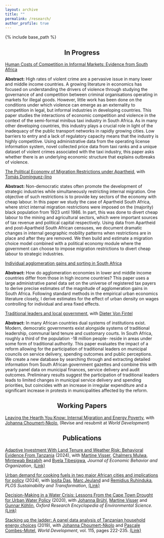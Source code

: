 ```yaml
---
layout: archive
title: ""
permalink: /research/
author_profile: true
---
```


{% include base_path %}

<h2 align="center"> In Progress</h2>

<ins>Human Costs of Competition in Informal Markets: Evidence from South Africa</ins>

**Abstract:** High rates of violent crime are a pervasive issue in many lower and middle income countries. A growing literature in economics has focused on understanding the drivers of violence through studying the governance of and competition between criminal organisations operating in markets for illegal goods. However, little work has been done on the conditions under which violence can emerge as an externality to competition in legal, but informal industries in developing countries. This paper studies the interactions of economic competition and violence in the context of the semi-formal minibus taxi industry in South Africa. As in many other developing countries, this industry plays a crucial role in light of the inadequacy of the public transport networks in rapidly growing cities. Low barriers to entry and a lack of regulatory capacity means that the industry is highly competitive. Using administrative data from the operating license information system, novel collected price data from taxi ranks and a unique dataset of violent crimes associated with the taxi industry, this paper asks whether there is an underlying economic structure that explains outbreaks of violence.  

<ins>The Political Economy of Migration Restrictions under Apartheid</ins>, with [Tomás Domínguez-Iino](https://www.tomasdomingueziino.com/) 

**Abstract:** Non-democratic states often promote the development of strategic industries while simultaneously restricting internal migration. One objective of such restrictions is to provide key sectors of the economy with cheap labour. In this paper we study the case of Apartheid South Africa, where strict internal migration restrictions were imposed on the (majority) black population from 1923 until 1986. In part, this was done to divert cheap labour to the mining and agricultural sectors, which were important sources of tax revenue and political capital respectively. Using data from Apartheid and post-Apartheid South African censuses, we document dramatic changes in internal geographic mobility patterns when restrictions are in place and after they are removed. We then build and estimate a migration choice model combined with a political economy module where the government can choose to impose migration restrictions to divert cheap labour to strategic industries.

<ins>Individual agglomeration gains and sorting in South Africa</ins>

**Abstract:** How do agglomeration economies in lower and middle income countries differ from those in high income countries? This paper uses a large administrative panel data set on the universe of registered tax payers to derive precise estimates of the magnitude of agglomeration gains in South Africa. Following standard methods in the empirical urban economics literature closely, I derive estimates for the effect of urban density on wages controlling for individual and area fixed effects. 

<ins>Traditional leaders and local government</ins>, with [Dieter Von Fintel](https://www.ekon.sun.ac.za/dvf)

**Abstract:** In many African countries dual systems of institutions exist. Modern, democratic governments exist alongside systems of traditional leadership, communal land tenure and customary courts. In South Africa, roughly a third of the population -18 million people- reside in areas under some form of traditional authority. This paper evaluates the impact of a reform allowing for the participation of traditional leaders on municipal councils on service delivery, spending outcomes and public perceptions. We create a new database by searching through and extracting detailed information from South African government gazettes and combine this with yearly panel data on municipal finances, service delivery and audit outcomes. Preliminary results suggest the participation of traditional leaders leads to limited changes in municipal service delivery and spending priorities, but coincides with an increase in irregular expenditure and a significant increase in protests in municipalities affected by the reform.  


<h2 align="center"> Working Papers</h2>



<ins>Leaving the Hearth You Know: Internal Migration and Energy Poverty</ins>, with [Johanna Choumert-Nkolo](https://sites.google.com/site/johannachoumertnkolo/home), (Revise and resubmit at *World Development*)



<h2 align="center">Publications</h2>

<ins>Adaptive Investment With Land Tenure and Weather Risk: Behavioral Evidence From Tanzania</ins> (2024), with [Martine Visser](http://www.economics.uct.ac.za/eco/Academic-Staff), [Chalmers Mulwa](https://www.efdinitiative.org/about-efd/people/mulwa-chalmers), [Mintewab Bezabih](https://www.cccep.ac.uk/profile/mintewab-bezabih/) and [Byela Tibesigwa](https://www.efdinitiative.org/about-efd/people/tibesigwa-byela), *Journal of Economic Behavior and Organization*, [(Link)](https://doi.org/10.1016/j.jebo.2023.10.040)

<ins>Urban demand for cooking fuels in two major African cities and implications for policy</ins> (2024), with [Ipsita Das](https://energyaccess.duke.edu/team/ipsita-das/), [Marc Jeuland](https://nicholas.duke.edu/people/faculty/jeuland) and [Remidius Ruhinduka](https://www.theigc.org/person/remidius-ruhinduka/), *PLOS Sustainability and Transformation*, [(Link)](https://doi.org/10.1371/journal.pstr.0000077)

<ins>Decision-Making in a Water Crisis: Lessons From the Cape Town Drought for Urban Water Policy</ins> (2020), with [Johanna Brühl](https://anchorenvironmental.co.za/staff), [Martine Visser](http://www.economics.uct.ac.za/eco/Academic-Staff) and [Gunnar Köhlin](https://www.gu.se/en/about/find-staff/gunnarkohlin), *Oxford Research Encyclopedia of Environmental Science.*  [(Link)](https://doi.org/10.1093/acrefore/9780199389414.013.706)       

<ins>Stacking up the ladder: A panel data analysis of Tanzanian household energy choices</ins> (2019), with [Johanna Choumert-Nkolo](https://sites.google.com/site/johannachoumertnkolo/home) and [Pascale Combes-Motel](https://sites.google.com/site/johannachoumertnkolo/home), *World Development*, vol. 115, pages 222-235. [(Link)](https://doi.org/10.1016/j.worlddev.2018.11.016)
